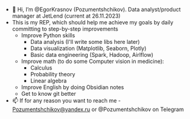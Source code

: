 - 👋 Hi, I’m @EgorKrasnov (Pozumentshchikov). Data analyst/product manager at JetLend (current at 26.11.2023)
- This is my REP, which should help me achieve my goals by daily committing to step-by-step improvements
  - Improve Python skills
    - Data analysis (I'll write some libs here later)
    - Data visualization (Matplotlib, Seaborn, Plotly)
    - Basic data engineering (Spark, Hadoop, Airlflow)
  - Improve math (to do some Computer vision in medicine):
    - Calculus
    - Probability theory
    - Linear algebra
  -  Improve English by doing Obsidian notes
  -  Get to know git better
- 📫 If for any reason you want to reach me - Pozumentshchikov@yandex.ru or @Pozumentshchikov on Telegram
